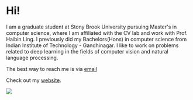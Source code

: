 

# Hi!

I am a graduate student at Stony Brook University pursuing Master's in computer science, where I am affiliated with the CV lab and work with Prof. Haibin Ling. I previously did my Bachelors(Hons) in computer science from Indian Institute of Technology - Gandhinagar. I like to work on problems related to deep learning in the fields of computer vision and natural language processing.

The best way to reach me is via <a href="mailto:svanajapandi@cs.stonybrook.edu">email</a>&nbsp;&nbsp;

Check out my  <a href="https://shiva-sankaran.github.io">website</a>.

![](https://komarev.com/ghpvc/?username=Shiva-sankaran&color=red)
